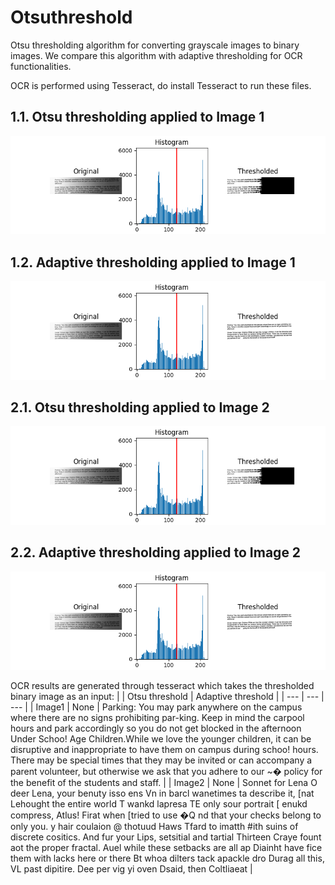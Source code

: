 # Otsuthreshold
Otsu thresholding algorithm for converting grayscale images to binary images. We compare this algorithm with adaptive thresholding for OCR functionalities.

OCR is performed using Tesseract, do install Tesseract to run these files. 

## 1.1. Otsu thresholding applied to Image 1
![](images/results/otsu1.png)

## 1.2. Adaptive thresholding applied to Image 1
![](images/results/adaptive1.png)

## 2.1. Otsu thresholding applied to Image 2
![](images/results/otsu1.png)

## 2.2. Adaptive thresholding applied to Image 2
![](images/results/adaptive1.png)


OCR results are generated through tesseract which takes the thresholded binary image as an input:
|  | Otsu threshold | Adaptive threshold |
| --- | --- | --- |
| Image1 | None  | Parking: You may park anywhere on the campus where there are no signs prohibiting par-king. Keep in mind the carpool hours and park accordingly so you do not get blocked in the afternoon Under Schoo! Age Children.While we love the younger children, it can be disruptive and inappropriate to have them on campus during schoo! hours. There may be special times that they may be invited or can accompany a parent volunteer, but otherwise we ask that you adhere to our ~� policy for the benefit of the students and staff. |
| Image2 | None | Sonnet for Lena O deer Lena, your benuty isso ens Vn in barcl wanetimes ta describe it, [nat Lehought the entire world T wankd lapresa TE only sour portrait [ enukd compress, Atlus! Firat when [tried to use �Q nd that your checks belong to only you. y hair coulaion @ thotuud Haws Tfard to imatth #ith suins of discrete cositics. And fur your Lips, setsitial and tartial Thirteen Craye fount aot the proper fractal. Auel while these setbacks are all ap Diainht have fice them with lacks here or there Bt whoa dilters tack apackle dro Durag all this, VL past dipitire. Dee per vig yi oven Dsaid, then Coltliaeat |
